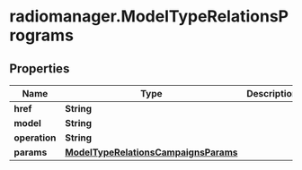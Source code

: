# radiomanager.ModelTypeRelationsPrograms

## Properties
Name | Type | Description | Notes
------------ | ------------- | ------------- | -------------
**href** | **String** |  | [optional] 
**model** | **String** |  | [optional] 
**operation** | **String** |  | [optional] 
**params** | [**ModelTypeRelationsCampaignsParams**](ModelTypeRelationsCampaignsParams.md) |  | [optional] 


